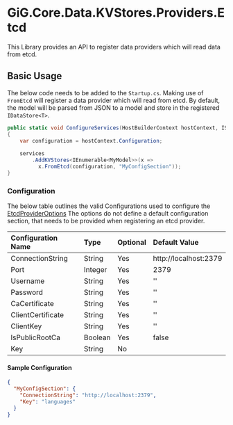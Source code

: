 # GiG.Core.Data.KVStores.Providers.Etcd

This Library provides an API to register data providers which will read data from etcd.

## Basic Usage

The below code needs to be added to the `Startup.cs`. Making use of `FromEtcd` will register a data provider which will read from etcd. By default, the model will be parsed from JSON to a model and store in the registered `IDataStore<T>`.
 
```csharp
public static void ConfigureServices(HostBuilderContext hostContext, IServiceCollection services)
{
    var configuration = hostContext.Configuration;
    
    services
        .AddKVStores<IEnumerable<MyModel>>(x =>
          x.FromEtcd(configuration, "MyConfigSection"));
}
```

### Configuration

The below table outlines the valid Configurations used to configure the [EtcdProviderOptions](../src/GiG.Core.Data.KVStores.Providers.Etcd/Abstractions/EtcdProviderOptions.cs) The options do not define a default configuration section, that needs to be provided when registering an etcd provider.

| Configuration Name | Type   | Optional | Default Value            |
|:-------------------|:-------|:---------|:-------------------------|
| ConnectionString   | String | Yes      | http://localhost:2379    |
| Port               | Integer| Yes      | 2379                     |
| Username           | String | Yes      | ''                       |
| Password           | String | Yes      | ''                       |
| CaCertificate      | String | Yes      | ''                       |
| ClientCertificate  | String | Yes      | ''                       |
| ClientKey          | String | Yes      | ''                       |
| IsPublicRootCa     | Boolean| Yes      | false                    |
| Key                | String | No       |                          |

#### Sample Configuration

```json
{
  "MyConfigSection": {
    "ConnectionString": "http://localhost:2379",
    "Key": "languages"
  }
}
```